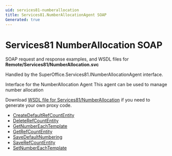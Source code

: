 ```yaml
---
uid: services81-numberallocation
title: Services81.NumberAllocationAgent SOAP
Generated: true
---
```


# Services81 NumberAllocation SOAP

SOAP request and response examples, and WSDL files for **Remote/Services81/NumberAllocation.svc**

Handled by the <see cref="T:SuperOffice.Services81.INumberAllocationAgent">SuperOffice.Services81.INumberAllocationAgent</see> interface.

Interface for the NumberAllocation Agent
This agent can be used to manage number allocation

Download [WSDL file for Services81/NumberAllocation](../Services81-NumberAllocation.md) if you need to generate your own proxy code.

* [CreateDefaultRefCountEntity](CreateDefaultRefCountEntity.md)
* [DeleteRefCountEntity](DeleteRefCountEntity.md)
* [GetNumberEachTemplate](GetNumberEachTemplate.md)
* [GetRefCountEntity](GetRefCountEntity.md)
* [SaveDefaultNumbering](SaveDefaultNumbering.md)
* [SaveRefCountEntity](SaveRefCountEntity.md)
* [SetNumberEachTemplate](SetNumberEachTemplate.md)
